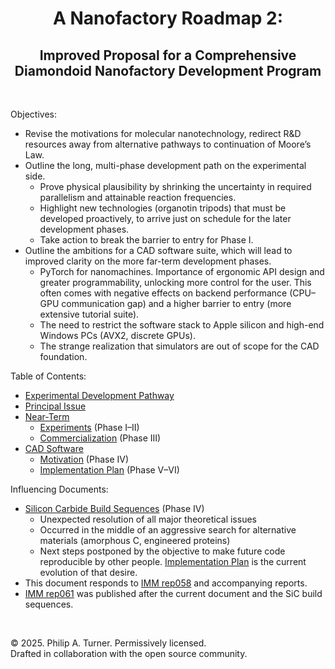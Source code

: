 <div id="toc">
  <ul align="center" style="list-style: none">
    <summary>
      <h1>
        A Nanofactory Roadmap 2:
      </h1>
      <h2>
        Improved Proposal for a Comprehensive Diamondoid Nanofactory Development Program
      </h2>
    </summary>
  </ul>
</div>

<br>

Objectives:
- Revise the motivations for molecular nanotechnology, redirect R&D resources away from alternative pathways to continuation of Moore’s Law.
- Outline the long, multi-phase development path on the experimental side.
  - Prove physical plausibility by shrinking the uncertainty in required parallelism and attainable reaction frequencies.
  - Highlight new technologies (organotin tripods) that must be developed proactively, to arrive just on schedule for the later development phases.
  - Take action to break the barrier to entry for Phase I.
- Outline the ambitions for a CAD software suite, which will lead to improved clarity on the more far-term development phases.
  - PyTorch for nanomachines. Importance of ergonomic API design and greater programmability, unlocking more control for the user. This often comes with negative effects on backend performance (CPU&ndash;GPU communication gap) and a higher barrier to entry (more extensive tutorial suite).
  - The need to restrict the software stack to Apple silicon and high-end Windows PCs (AVX2, discrete GPUs).
  - The strange realization that simulators are out of scope for the CAD foundation.

Table of Contents:
- [Experimental Development Pathway](./Documentation/Experimental%20Development%20Pathway.md)
- [Principal Issue](./Documentation/Principal%20Issue.md)
- [Near-Term](#)
  - [Experiments](./Documentation/Near-Term/Experiments.md) (Phase I&ndash;II)
  - [Commercialization](./Documentation/Near-Term/Commercialization.md) (Phase III)
- [CAD Software](#)
  - [Motivation](./Documentation/CAD%20Software/Motivation.md) (Phase IV)
  - [Implementation Plan](./Documentation/CAD%20Software/Implementation%20Plan.md) (Phase V&ndash;VI)

Influencing Documents:
- [Silicon Carbide Build Sequences](./Documentation/SiC%20Build%20Sequences/README.md) (Phase IV)
  - Unexpected resolution of all major theoretical issues
  - Occurred in the middle of an aggressive search for alternative materials (amorphous C, engineered proteins)
  - Next steps postponed by the objective to make future code reproducible by other people. [Implementation Plan](./Documentation/CAD%20Software/Implementation%20Plan.md) is the current evolution of that desire.
- This document responds to [IMM rep058](http://www.imm.org/Reports/rep058.pdf) and accompanying reports.
- [IMM rep061](http://www.imm.org/Reports/rep061.pdf) was published after the current document and the SiC build sequences.

<br>

© 2025. Philip A. Turner. Permissively licensed.<br>
Drafted in collaboration with the open source community.